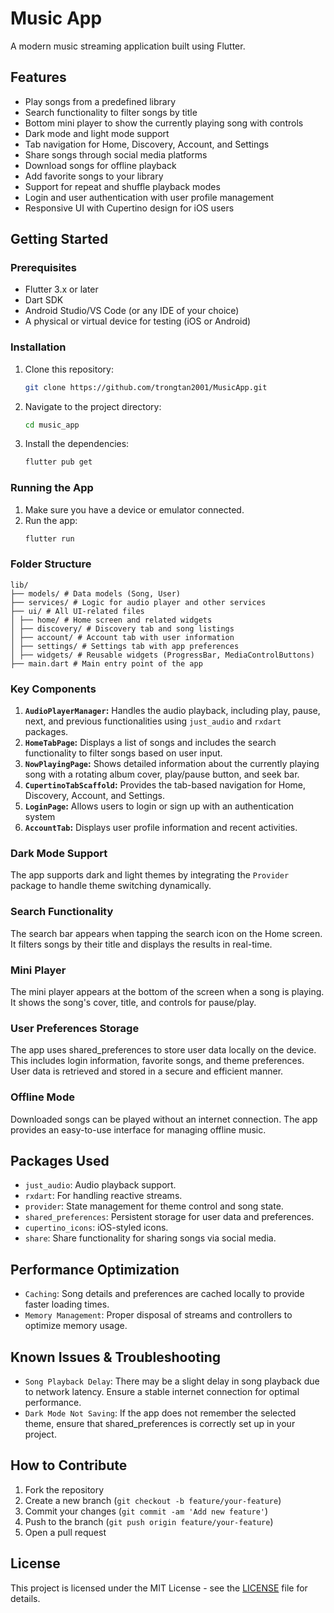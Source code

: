 # Music App

A modern music streaming application built using Flutter.

## Features

- Play songs from a predefined library
- Search functionality to filter songs by title
- Bottom mini player to show the currently playing song with controls
- Dark mode and light mode support
- Tab navigation for Home, Discovery, Account, and Settings
- Share songs through social media platforms
- Download songs for offline playback
- Add favorite songs to your library
- Support for repeat and shuffle playback modes
- Login and user authentication with user profile management
- Responsive UI with Cupertino design for iOS users

## Getting Started

### Prerequisites

- Flutter 3.x or later
- Dart SDK
- Android Studio/VS Code (or any IDE of your choice)
- A physical or virtual device for testing (iOS or Android)

### Installation

1. Clone this repository:
    ```bash
    git clone https://github.com/trongtan2001/MusicApp.git
    ```
2. Navigate to the project directory:
    ```bash
    cd music_app
    ```
3. Install the dependencies:
    ```bash
    flutter pub get
    ```

### Running the App

1. Make sure you have a device or emulator connected.
2. Run the app:
    ```bash
    flutter run
    ```

### Folder Structure
```
lib/ 
├── models/ # Data models (Song, User) 
├── services/ # Logic for audio player and other services 
├── ui/ # All UI-related files 
│ ├── home/ # Home screen and related widgets 
│ ├── discovery/ # Discovery tab and song listings 
│ ├── account/ # Account tab with user information 
│ ├── settings/ # Settings tab with app preferences 
│ ├── widgets/ # Reusable widgets (ProgressBar, MediaControlButtons) 
├── main.dart # Main entry point of the app
```

### Key Components

1. **`AudioPlayerManager`:** Handles the audio playback, including play, pause, next, and previous functionalities using `just_audio` and `rxdart` packages.
2. **`HomeTabPage`:** Displays a list of songs and includes the search functionality to filter songs based on user input.
3. **`NowPlayingPage`:** Shows detailed information about the currently playing song with a rotating album cover, play/pause button, and seek bar.
4. **`CupertinoTabScaffold`:** Provides the tab-based navigation for Home, Discovery, Account, and Settings.
5. **`LoginPage`:** Allows users to login or sign up with an authentication system
6. **`AccountTab`:** Displays user profile information and recent activities.

### Dark Mode Support

The app supports dark and light themes by integrating the `Provider` package to handle theme switching dynamically.

### Search Functionality

The search bar appears when tapping the search icon on the Home screen. It filters songs by their title and displays the results in real-time.

### Mini Player

The mini player appears at the bottom of the screen when a song is playing. It shows the song's cover, title, and controls for pause/play.

### User Preferences Storage

The app uses shared_preferences to store user data locally on the device. This includes login information, favorite songs, and theme preferences. User data is retrieved and stored in a secure and efficient manner.

### Offline Mode

Downloaded songs can be played without an internet connection. The app provides an easy-to-use interface for managing offline music.

## Packages Used

- `just_audio`: Audio playback support.
- `rxdart`: For handling reactive streams.
- `provider`: State management for theme control and song state.
- `shared_preferences`: Persistent storage for user data and preferences.
- `cupertino_icons`: iOS-styled icons.
- `share`: Share functionality for sharing songs via social media.

## Performance Optimization

- `Caching`: Song details and preferences are cached locally to provide faster loading times. 
- `Memory Management`: Proper disposal of streams and controllers to optimize memory usage.

## Known Issues & Troubleshooting

- `Song Playback Delay`: There may be a slight delay in song playback due to network latency. Ensure a stable internet connection for optimal performance.
- `Dark Mode Not Saving`: If the app does not remember the selected theme, ensure that shared_preferences is correctly set up in your project.

## How to Contribute

1. Fork the repository
2. Create a new branch (`git checkout -b feature/your-feature`)
3. Commit your changes (`git commit -am 'Add new feature'`)
4. Push to the branch (`git push origin feature/your-feature`)
5. Open a pull request

## License

This project is licensed under the MIT License - see the [LICENSE](LICENSE) file for details.
